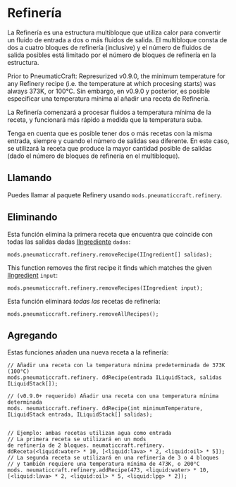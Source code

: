# Refinería

La Refinería es una estructura multibloque que utiliza calor para convertir un fluido de entrada a dos o más fluidos de salida. El multibloque consta de dos a cuatro bloques de refinería (inclusive) y el número de fluidos de salida posibles está limitado por el número de bloques de refinería en la estructura.

Prior to PneumaticCraft: Represurized v0.9.0, the minimum temperature for any Refinery recipe (i.e. the temperature at which procesing starts) was always 373K, or 100°C. Sin embargo, en v0.9.0 y posterior, es posible especificar una temperatura mínima al añadir una receta de Refinería.

La Refinería comenzará a procesar fluidos a temperatura mínima de la receta, y funcionará más rápido a medida que la temperatura suba.

Tenga en cuenta que es posible tener dos o más recetas con la misma entrada, siempre y cuando el número de salidas sea diferente. En este caso, se utilizará la receta que produce la mayor cantidad posible de salidas (dado el número de bloques de refinería en el multibloque).

## Llamando

Puedes llamar al paquete Refinery usando `mods.pneumaticcraft.refinery`.

## Eliminando

Esta función elimina la primera receta que encuentra que coincide con todas las salidas dadas [IIngrediente](/Vanilla/Variable_Types/IIngredient/) `dadas`:

```zenscript
mods.pneumaticcraft.refinery.removeRecipe(IIngredient[] salidas);
```

This function removes the first recipe it finds which matches the given [IIngredient](/Vanilla/Variable_Types/IIngredient/) `input`:

```zenscript
mods.pneumaticcraft.refinery.removeRecipes(IIngredient input);
```

Esta función eliminará *todas las* recetas de refinería:

```zenscript
mods.pneumaticcraft.refinery.removeAllRecipes();
```

## Agregando

Estas funciones añaden una nueva receta a la refinería:

```zenscript
// Añadir una receta con la temperatura mínima predeterminada de 373K (100°C)
mods.pneumaticcraft.refinery. ddRecipe(entrada ILiquidStack, salidas ILiquidStack[]);

// (v0.9.0+ requerido) Añadir una receta con una temperatura mínima determinada
mods. neumaticcraft.refinery. ddRecipe(int minimumTemperature, ILiquidStack entrada, ILiquidStack[] salidas);


// Ejemplo: ambas recetas utilizan agua como entrada
// La primera receta se utilizará en un mods
de refinería de 2 bloques. neumaticcraft.refinery. ddReceta(<liquid:water> * 10, [<liquid:lava> * 2, <liquid:oil> * 5]);
// La segunda receta se utilizará en una refinería de 3 o 4 bloques
// y también requiere una temperatura mínima de 473K, o 200°C
mods. neumaticcraft.refinery.addRecipe(473, <liquid:water> * 10, [<liquid:lava> * 2, <liquid:oil> * 5, <liquid:lpg> * 2]);
```